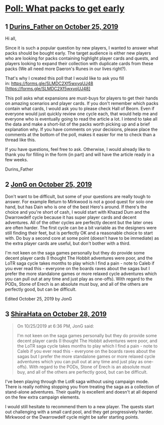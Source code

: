 # [Poll: What packs to get early](https://community.fantasyflightgames.com/topic/301519-poll-what-packs-to-get-early/)

## 1 [Durins_Father on October 25, 2019](https://community.fantasyflightgames.com/topic/301519-poll-what-packs-to-get-early/?do=findComment&comment=3814648)

Hi all,

Since it is such a popular question by new players, I wanted to answer what packs should be bought early. The target audience is either new players who are looking for packs containing highlight player cards and quests, and players looking to expand their collection with duplicate cards from these packs (We all need more Daeron's Runes in our lives right?).

That's why I created this poll that I would like to ask you fill in: https://forms.gle/SLMDC2Xf5wxyqUJ48 [https://forms.gle/SLMDC2Xf5wxyqUJ48]

This poll asks what expansions are must-buys for players to get their hands on amazing scenarios and player cards. If you don't remember which packs contain what cards, I would ask you to please check Hall of Beorn. Even if everyone would just quickly review one cycle each, that would help me and everyone who is eventually going to read the article a lot. I intend to take all the data and make a short-list of the packs worth picking up and a brief explanation why. If you have comments on your decisions, please place the comments at the bottom of the poll, makes it easier for me to check than a thread like this. 

If you have questions, feel free to ask. Otherwise, I would already like to thank you for filling in the form (in part) and will have the article ready in a few weeks. 

Durins_Father

## 2 [JonG on October 25, 2019](https://community.fantasyflightgames.com/topic/301519-poll-what-packs-to-get-early/?do=findComment&comment=3814802)

Don't want to be difficult, but some of your questions are really tough to answer. For example Return to Mirkwood is not a good quest for solo one hand, but has Dain who is one of the best Hero's around. If there's the choice and you're short of cash, I would start with Khazad Dum and the Dwarrowdelf cycle because it has super player cards and decent adventures. All of the other cycles are perfectly decent but the later ones are often harder. The first cycle can be a bit variable as the designers were still finding their feet, but is perfectly OK and a reasonable choice to start with. Do buy a second core at some point (doesn't have to be immediate) as the extra player cards are useful, but don't bother with a third. 

I'm not keen on the saga games personally but they do provide some decent player cards (I thought The Hobbit adventures were poor, and the LoTR saga cycle takes months to play which I find a pain - note to Caleb if you ever read this - everyone on the boards raves about the sagas but I prefer the more standalone games or more relaxed cycle adventures which you can pull out at any time and just play as one-offs). With regard to the PODs, Stone of Erech is an absolute must buy, and all of the others are perfectly good, but can be difficult. 

Edited October 25, 2019 by JonG

## 3 [ShiraHata on October 28, 2019](https://community.fantasyflightgames.com/topic/301519-poll-what-packs-to-get-early/?do=findComment&comment=3816171)

> On 10/25/2019 at 6:36 PM, JonG said:
> 
> I'm not keen on the saga games personally but they do provide some decent player cards (I thought The Hobbit adventures were poor, and the LoTR saga cycle takes months to play which I find a pain - note to Caleb if you ever read this - everyone on the boards raves about the sagas but I prefer the more standalone games or more relaxed cycle adventures which you can pull out at any time and just play as one-offs). With regard to the PODs, Stone of Erech is an absolute must buy, and all of the others are perfectly good, but can be difficult. 

I've been playing through the LotR saga without using campaign mode. There is really nothing stopping you from treating the saga as a collection of stand-alone adventures. Their quality is excellent and doesn't at all depend on the few extra campaign elements.

I would still hesitate to recommend them to a new player. The quests start out challenging with a small card pool, and they get progressively harder. Mirkwood or the Dwarrowdelf cycle might be safer starting points.

